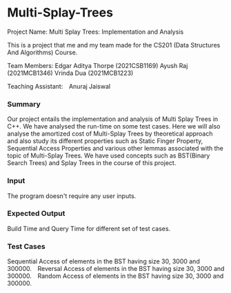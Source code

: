 # Multi-Splay-Trees

Project Name: Multi Splay Trees: Implementation and Analysis

This is a project that me and my team made for the CS201 (Data Structures And Algorithms) Course.

Team Members: Edgar Aditya Thorpe (2021CSB1169) Ayush Raj (2021MCB1346) Vrinda Dua (2021MCB1223) 

Teaching Assistant: Anuraj Jaiswal

### Summary
Our project entails the implementation and analysis of Multi Splay Trees in C++. We have analysed the run-time on some test cases. Here we will also analyse the amortized cost of Multi-Splay Trees by theoretical approach and also study its different properties such as Static Finger Property, Sequential Access Properties and various other lemmas associated with the topic of Multi-Splay Trees. We have used concepts such as BST(Binary Search Trees) and Splay Trees in the course of this project.

### Input 
The program doesn't require any user inputs.

### Expected Output
Build Time and Query Time for different set of test cases.

### Test Cases
Sequential Access of elements in the BST having size 30, 3000 and 300000. Reversal Access of elements in the BST having size 30, 3000 and 300000. Random Access of elements in the BST having size 30, 3000 and 300000.

